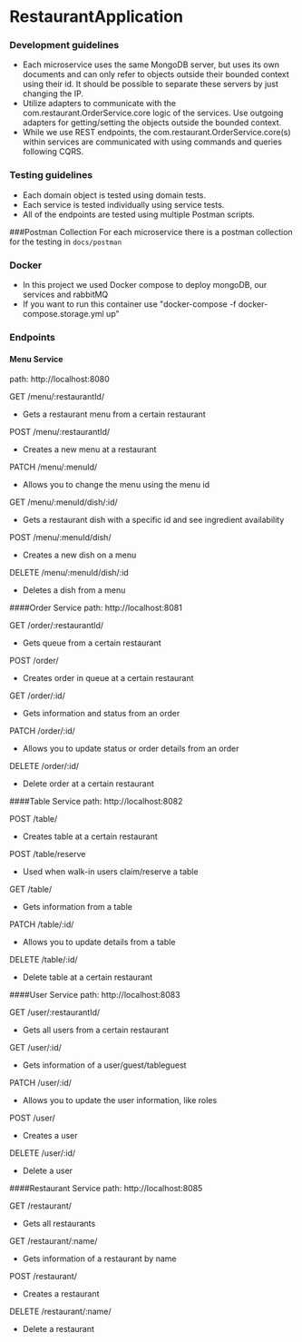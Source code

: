# RestaurantApplication


### Development guidelines
- Each microservice uses the same MongoDB server, but uses its own documents and can only refer to objects outside their bounded context using their id. It should be possible to separate these servers by just changing the IP.
- Utilize adapters to communicate with the com.restaurant.OrderService.core logic of the services. Use outgoing adapters for getting/setting the objects outside the bounded context.
- While we use REST endpoints, the com.restaurant.OrderService.core(s) within services are communicated with using commands and queries following CQRS.


### Testing guidelines
- Each domain object is tested using domain tests.
- Each service is tested individually using service tests.
- All of the endpoints are tested using multiple Postman scripts.

###Postman Collection 
For each microservice there is a postman collection for the testing in `docs/postman`

### Docker
- In this project we used Docker compose to deploy mongoDB, our services and rabbitMQ
- If you want to run this container use "docker-compose -f docker-compose.storage.yml up"

### Endpoints
#### Menu Service
path: http://localhost:8080 

GET /menu/:restaurantId/ 
- Gets a restaurant menu from a certain restaurant 

POST /menu/:restaurantId/ 

- Creates a new menu at a restaurant

PATCH /menu/:menuId/

- Allows you to change the menu using the menu id 

GET /menu/:menuId/dish/:id/

- Gets a restaurant dish with a specific id and see ingredient availability

POST /menu/:menuId/dish/

- Creates a new dish on a menu

DELETE /menu/:menuId/dish/:id
- Deletes a dish from a menu

####Order Service
path: http://localhost:8081

GET /order/:restaurantId/ 

- Gets queue from a certain restaurant

POST /order/ 

- Creates order in queue at a certain restaurant

GET /order/:id/

- Gets information and status from an order

PATCH /order/:id/

- Allows you to update status or order details from an order

DELETE /order/:id/

- Delete order at a certain restaurant

####Table Service
path: http://localhost:8082

POST /table/

- Creates table at a certain restaurant

POST /table/reserve 

- Used when walk-in users claim/reserve a table

GET /table/

- Gets information from a table

PATCH /table/:id/

- Allows you to update details from a table

DELETE /table/:id/

- Delete table at a certain restaurant


####User Service
path: http://localhost:8083 

GET /user/:restaurantId/
- Gets all users from a certain restaurant

GET /user/:id/
- Gets information of a user/guest/tableguest

PATCH /user/:id/
- Allows you to update the user information, like roles 

POST /user/
- Creates a user

DELETE /user/:id/
- Delete a user


####Restaurant Service
path: http://localhost:8085 

GET /restaurant/
- Gets all restaurants

GET /restaurant/:name/
- Gets information of a restaurant by name

POST /restaurant/
- Creates a restaurant

DELETE /restaurant/:name/
- Delete a restaurant
